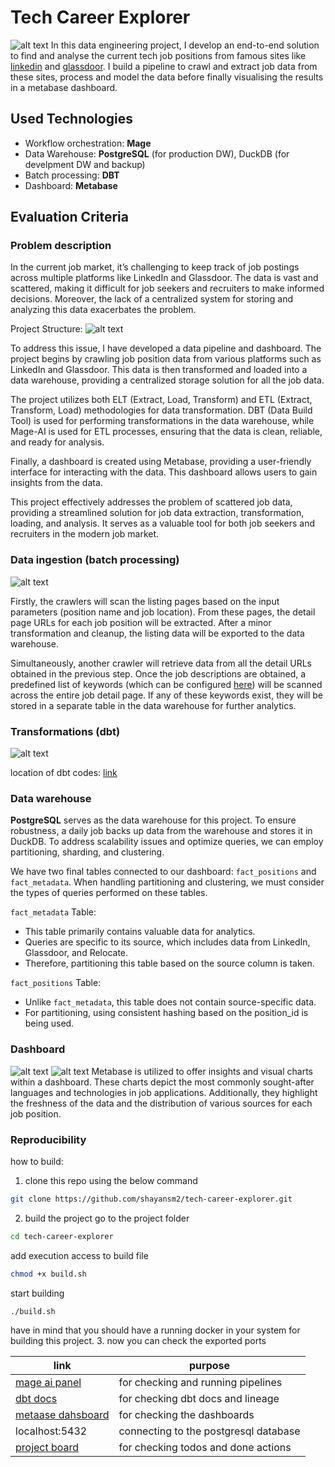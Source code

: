 # Tech Career Explorer
![alt text](statics/project_demo.png)
In this data engineering project, I develop an end-to-end solution to find and analyse the current tech job positions from famous sites like [linkedin](https://www.linkedin.com/) and [glassdoor](glassdoor.com). I build a pipeline to crawl and extract job data from these sites, process and model the data before finally visualising the results in a metabase dashboard.
## Used Technologies
- Workflow orchestration: **Mage**
- Data Warehouse: **PostgreSQL** (for production DW), DuckDB (for develpment DW and backup)
- Batch processing: **DBT**
- Dashboard: **Metabase**

## Evaluation Criteria
### Problem description
In the current job market, it’s challenging to keep track of job postings across multiple platforms like LinkedIn and Glassdoor. The data is vast and scattered, making it difficult for job seekers and recruiters to make informed decisions. Moreover, the lack of a centralized system for storing and analyzing this data exacerbates the problem.

Project Structure: 
![alt text](statics/project_schema.png)

To address this issue, I have developed a data pipeline and dashboard. The project begins by crawling job position data from various platforms such as LinkedIn and Glassdoor. This data is then transformed and loaded into a data warehouse, providing a centralized storage solution for all the job data.

The project utilizes both ELT (Extract, Load, Transform) and ETL (Extract, Transform, Load) methodologies for data transformation. DBT (Data Build Tool) is used for performing transformations in the data warehouse, while Mage-AI is used for ETL processes, ensuring that the data is clean, reliable, and ready for analysis.

Finally, a dashboard is created using Metabase, providing a user-friendly interface for interacting with the data. This dashboard allows users to gain insights from the data.

This project effectively addresses the problem of scattered job data, providing a streamlined solution for job data extraction, transformation, loading, and analysis. It serves as a valuable tool for both job seekers and recruiters in the modern job market.

### Data ingestion (batch processing)

![alt text](statics/mage.png)

Firstly, the crawlers will scan the listing pages based on the input parameters (position name and job location). From these pages, the detail page URLs for each job position will be extracted. After a minor transformation and cleanup, the listing data will be exported to the data warehouse.

Simultaneously, another crawler will retrieve data from all the detail URLs obtained in the previous step. Once the job descriptions are obtained, a predefined list of keywords (which can be configured [here](./src/configs/keywords.yml)) will be scanned across the entire job detail page. If any of these keywords exist, they will be stored in a separate table in the data warehouse for further analytics.

### Transformations (dbt)

![alt text](statics/dbt.png)

location of dbt codes: [link](./src/dbt/job_positions/)

### Data warehouse

**PostgreSQL** serves as the data warehouse for this project. To ensure robustness, a daily job backs up data from the warehouse and stores it in DuckDB. To address scalability issues and optimize queries, we can employ partitioning, sharding, and clustering.

We have two final tables connected to our dashboard: `fact_positions` and `fact_metadata`. When handling partitioning and clustering, we must consider the types of queries performed on these tables.

`fact_metadata` Table:
- This table primarily contains valuable data for analytics.
- Queries are specific to its source, which includes data from LinkedIn, Glassdoor, and Relocate.
- Therefore, partitioning this table based on the source column is taken.

`fact_positions` Table:
- Unlike `fact_metadata`, this table does not contain source-specific data.
- For partitioning, using consistent hashing based on the position_id is being used.

### Dashboard

![alt text](statics/metabase1.png)
![alt text](statics/metabase2.png)
Metabase is utilized to offer insights and visual charts within a dashboard. These charts depict the most commonly sought-after languages and technologies in job applications. Additionally, they highlight the freshness of the data and the distribution of various sources for each job position.
### Reproducibility
how to build:
1. clone this repo using the below command
```bash
git clone https://github.com/shayansm2/tech-career-explorer.git
```
2. build the project
go to the project folder
```bash
cd tech-career-explorer
```
add execution access to build file
```bash
chmod +x build.sh
```
start building
```bash
./build.sh
```
have in mind that you should have a running docker in your system for building this project.
3. now you can check the exported ports 

|link|purpose|
|---|---|
|[mage ai panel](http://localhost:6789/)| for checking and running pipelines |
|[dbt docs](http://localhost:8080/)| for checking dbt docs and lineage|
|[metaase dahsboard](http://localhost:3000/dashboard/1-job-positions)|for checking the dashboards|
|localhost:5432|connecting to the postgresql database|
|[project board](https://github.com/users/shayansm2/projects/7/views/2)|for checking todos and done actions|